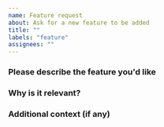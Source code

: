 ```yaml
---
name: Feature request
about: Ask for a new feature to be added
title: ""
labels: "feature"
assignees: ""
---
```


### Please describe the feature you'd like

### Why is it relevant?

### Additional context (if any)
